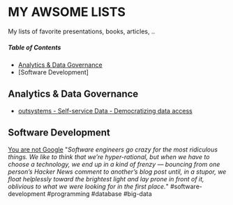 # MY AWSOME LISTS
My lists of favorite presentations, books, articles, ..

##### Table of Contents
- [Analytics & Data Governance](#analytics--data-governance)  
- [Software Development]


## Analytics & Data Governance
- [outsystems - Self-service Data - Democratizing data access](https://github.com/powerbi-portugal/Apresentacoes/blob/master/PBIPT_5/PBIPT%205%20-%20OutSystems.pdf)

## Software Development
[You are not Google](https://blog.bradfieldcs.com/you-are-not-google-84912cf44afb) "_Software engineers go crazy for the most ridiculous things. We like to think that we’re hyper-rational, but when we have to choose a technology, we end up in a kind of frenzy — bouncing from one person’s Hacker News comment to another’s blog post until, in a stupor, we float helplessly toward the brightest light and lay prone in front of it, oblivious to what we were looking for in the first place._" #software-development #programming #database #big-data
